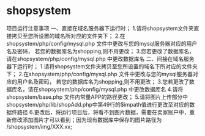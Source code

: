 # shopsystem
项目运行注意事项
一、直接在域名服务器下运行时；
	1.请将shopsystem文件夹直接拷贝至您所设置的域名所对应的文件夹下；
	2.在shopsystem/php/config/mysql.php 文件中更改与您的mysql服务器对应的用户名及密码，
	若您的数据库名为shopping,则不用更改；
	3.您若更改了数据库名，请在shopsystem/php/config/mysql.php 中更改数据库名
二、间接在域名服务器下运行时；
	1.请将shopsystem文件夹拷贝至您所设置的域名下所对应的文件夹下；
	2.在shopsystem/php/config/mysql.php 文件中更改与您的mysql服务器对应的用户名及密码，
	若您的数据库名为shopping,则不用更改；
	3.您若更改了数据库名，请在shopsystem/php/config/mysql.php 中更改数据库名
	4.请将shopsystem/base.php 文件内常量APP的路径更改；
	5.请将图片上传部分中shopsystem/php/lib/shopAdd.php中第49行的$impath值进行更改至对应的数据件路径
	6.更改后，将运行项目后，将看不到图片数据，需要在卖家账户中，重新修改添加图片才可以看到；因为现有数据库中保存的图片路径为  /shopsystem/img/XXX.xx;
